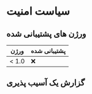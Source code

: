 
# سیاست امنیت

## ورژن های پشتیبانی شده

| ورژن | پشتیبانی شده             |
| ------- | ---------------------- |
| < 1.0   | :x:                    |


## گزارش یک آسیب پذیری
